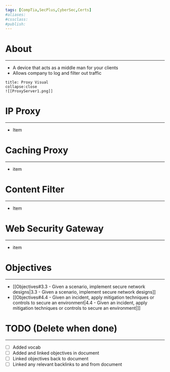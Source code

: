 ```yaml
---
tags: [CompTia,SecPlus,CyberSec,Certs]
#aliases:
#cssclass:
#publish:
---
```


# About
---
- A device that acts as a middle man for your clients
- Allows company to log and filter out traffic

```ad-info
title: Proxy Visual
collapse:close
![[ProxyServer1.png]]
```

# IP Proxy
---
- Item

# Caching Proxy
---
- item

# Content Filter
---
- Item

# Web Security Gateway
---
- item

# Objectives
---
- [[Objectives#3.3 - Given a scenario, implement secure network designs|3.3 - Given a scenario, implement secure network designs]]
- [[Objectives#4.4 - Given an incident, apply mitigation techniques or controls to secure an environment|4.4 - Given an incident, apply mitigation techniques or controls to secure an environment|]]

# TODO (Delete when done)
---
- [ ] Added vocab
- [ ] Added and linked objectives in document
- [ ] Linked objectives back to document
- [ ] Linked any relevant backlinks to and from document
